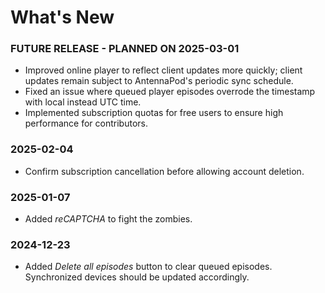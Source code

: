 # What's New

### FUTURE RELEASE - PLANNED ON 2025-03-01
* Improved online player to reflect client updates more quickly; client updates remain subject to AntennaPod's periodic sync schedule.
* Fixed an issue where queued player episodes overrode the timestamp with local instead UTC time.
* Implemented subscription quotas for free users to ensure high performance for contributors.

### 2025-02-04
* Confirm subscription cancellation before allowing account deletion.

### 2025-01-07
* Added *reCAPTCHA* to fight the zombies.

### 2024-12-23
* Added *Delete all episodes* button to clear queued episodes. Synchronized devices should be updated accordingly.
